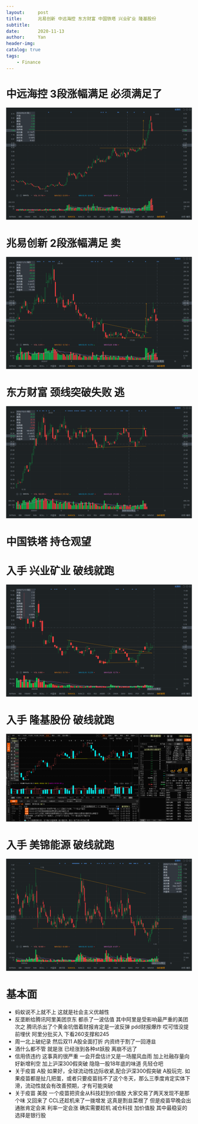 ```yaml
---
layout:     post
title:      兆易创新 中远海控 东方财富 中国铁塔 兴业矿业 隆基股份
subtitle:   
date:       2020-11-13
author:     Yan
header-img: 
catalog: true
tags:
    - Finance
---
```



# 中远海控 3段涨幅满足 必须满足了
![](/img/23b3d329.png)

# 兆易创新 2段涨幅满足 卖
![](/img/76a6d1be.png)

# 东方财富 颈线突破失败 逃
![](/img/92a1d457.png)

# 中国铁塔 持仓观望

# 入手 兴业矿业 破线就跑
![](/img/8eab5d3d.png)

# 入手 隆基股份 破线就跑
![](/img/e7b066e0.png)

# 入手 美锦能源 破线就跑
![](/img/e7fb9e1b.png)

# 基本面
- 蚂蚁说不上就不上 这就是社会主义优越性
- 反垄断给腾讯阿里美团京东 都杀了一波估值 其中阿里是受影响最严重的美团次之 腾讯杀出了个黄金坑借着财报肯定是一波反弹 pdd财报爆炸 哎可惜没提前埋伏 阿里分批买入 下看260支撑和245
- 周一北上破纪录 然后双11 A股全面打折 内资终于割了一回港韭
- 酒什么都不管 就是涨 已经涨到各种st妖股 离崩不远了
- 信用债违约 这事真的很严重 一会开盘估计又是一场腥风血雨 加上社融存量向好新增利空 加上沪深300假突破 隐隐一股18年底的味道 先轻仓吧
- 关于疫苗 A股 如果好，全球流动性边际收紧,配合沪深300假突破 A股玩完. 如果疫苗都是扯几把蛋，或者只要疫苗挡不了这个冬天，那么三季度肯定实体下滑，流动性就会有改善预期，才有可能突破
- 关于疫苗 美股 一个疫苗把资金从科技赶到价值股 大家交易了两天发现不是那个味 又回来了 CCL还趁机来了一拨增发 这真是割韭菜根了 但是疫苗早晚会出 通胀肯定会来 利率一定会涨 确实需要趁机 减仓科技 加价值股 其中最稳妥的选择是银行股 
